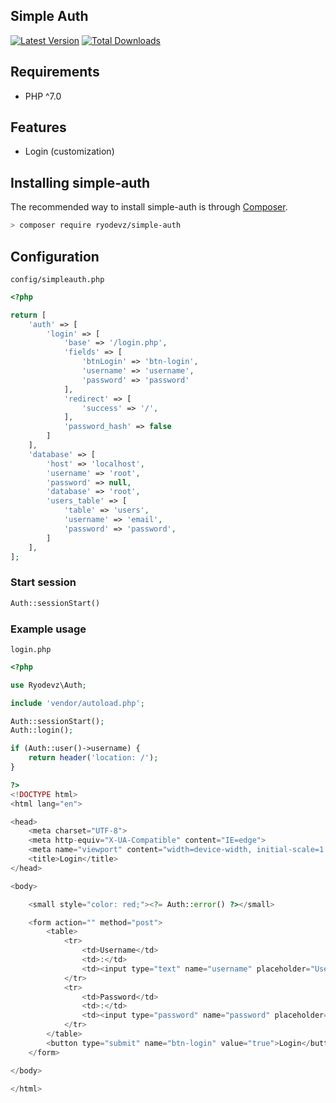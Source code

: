 ## Simple Auth
[![Latest Version](https://img.shields.io/github/v/release/ryodevz/simple-auth.svg?style=flat-square)](https://github.com/ryodevz/simple-auth/releases)
[![Total Downloads](https://img.shields.io/packagist/dt/ryodevz/simple-auth.svg?style=flat-square)](https://packagist.org/packages/ryodevz/simple-auth)

## Requirements

- PHP ^7.0

## Features

- Login (customization)

## Installing simple-auth

The recommended way to install simple-auth is through
[Composer](https://getcomposer.org/).

```bash
> composer require ryodevz/simple-auth
```

## Configuration

`config/simpleauth.php`
```php
<?php

return [
    'auth' => [
        'login' => [
            'base' => '/login.php',
            'fields' => [
                'btnLogin' => 'btn-login',
                'username' => 'username',
                'password' => 'password'
            ],
            'redirect' => [
                'success' => '/',
            ],
            'password_hash' => false
        ]
    ],
    'database' => [
        'host' => 'localhost',
        'username' => 'root',
        'password' => null,
        'database' => 'root',
        'users_table' => [
            'table' => 'users',
            'username' => 'email',
            'password' => 'password',
        ]
    ],
];
```

### Start session
```php
Auth::sessionStart()
```

### Example usage
`login.php`
```php
<?php

use Ryodevz\Auth;

include 'vendor/autoload.php';

Auth::sessionStart();
Auth::login();

if (Auth::user()->username) {
    return header('location: /');
}

?>
<!DOCTYPE html>
<html lang="en">

<head>
    <meta charset="UTF-8">
    <meta http-equiv="X-UA-Compatible" content="IE=edge">
    <meta name="viewport" content="width=device-width, initial-scale=1.0">
    <title>Login</title>
</head>

<body>

    <small style="color: red;"><?= Auth::error() ?></small>

    <form action="" method="post">
        <table>
            <tr>
                <td>Username</td>
                <td>:</td>
                <td><input type="text" name="username" placeholder="Username"></td>
            </tr>
            <tr>
                <td>Password</td>
                <td>:</td>
                <td><input type="password" name="password" placeholder="Password"></td>
            </tr>
        </table>
        <button type="submit" name="btn-login" value="true">Login</button>
    </form>

</body>

</html>
```